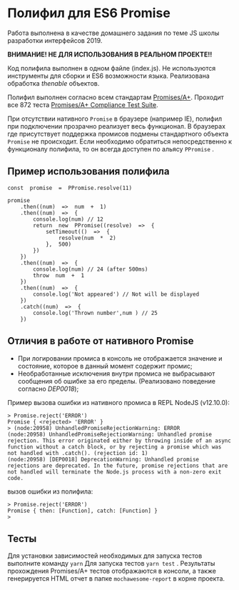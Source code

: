 # Полифил для ES6 Promise

Работа выполнена в качестве домашнего задания по теме JS школы разработки интерфейсов 2019.

**ВНИМАНИЕ! НЕ ДЛЯ ИСПОЛЬЗОВАНИЯ В РЕАЛЬНОМ ПРОЕКТЕ!!**

Код полифила выполнен в одном файле (index.js).
Не используются инструменты для сборки и ES6 возможности языка.
Реализована обработка *thenable* объектов.

Полифил выполнен согласно всем стандартам [Promises/A+](https://promisesaplus.com/). Проходит все 872 теста [Promises/A+ Compliance Test Suite](https://github.com/promises-aplus/promises-tests).

При отсутствии нативного `Promise` в браузере (например IE), полифил при подключении прозрачно реализует весь функционал. В браузерах где присутствует поддержка промисов подмены стандартного объекта `Promise` не происходит. Если необходимо обратиться непосредственно к функционалу полифила, то он всегда доступен по альясу `PPromise` .

## Пример использования полифила

	const  promise  =  PPromise.resolve(11)

	promise
		.then((num)  =>  num  +  1)
		.then((num)  =>  {
			console.log(num) // 12
			return  new  PPromise((resolve)  =>  {
				setTimeout(()  =>  {
					resolve(num  *  2)
				},  500)
			})
		})
		.then((num)  =>  {
			console.log(num) // 24 (after 500ms)
			throw  num  +  1
		})
		.then((num)  =>  {
			console.log('Not appeared') // Not will be displayed
		})
		.catch((num)  =>  {
			console.log('Thrown number',num ) // 25
		})

## Отличия в работе от нативного Promise

- При логировании промиса в консоль не отображается значение и состояние, которое в данный момент содержит промис;
- Необработанные исключения внутри промиса не выбрасывают сообщения об ошибке за его пределы. (Реализовано поведение согласно *DEP0018*);

Пример вызова ошибки из нативного промиса в REPL NodeJS (v12.10.0):

	> Promise.reject('ERROR')
	Promise { <rejected> 'ERROR' }
	> (node:20958) UnhandledPromiseRejectionWarning: ERROR
	(node:20958) UnhandledPromiseRejectionWarning: Unhandled promise rejection. This error originated either by throwing inside of an async function without a catch block, or by rejecting a promise which was not handled with .catch(). (rejection id: 1)
	(node:20958) [DEP0018] DeprecationWarning: Unhandled promise rejections are deprecated. In the future, promise rejections that are not handled will terminate the Node.js process with a non-zero exit code.

вызов ошибки из полифила:

	> Promise.reject('ERROR')
	Promise { then: [Function], catch: [Function] }
	>

## Тесты

Для установки зависимостей необходимых для запуска тестов выполните команду `yarn`
Для запуска тестов `yarn test` .
Результаты прохождения Promises/A+ тестов отображаются в консоли, а также генерируется HTML отчет в папке `mochawesome-report` в корне проекта.